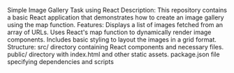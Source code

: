 Simple Image Gallery Task using React
Description: This repository contains a basic React application that demonstrates how to create an image gallery using the map function.
Features:
Displays a list of images fetched from an array of URLs.
Uses React's map function to dynamically render image components.
Includes basic styling to layout the images in a grid format.
Structure:
src/ directory containing React components and necessary files.
public/ directory with index.html and other static assets.
package.json file specifying dependencies and scripts
